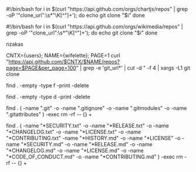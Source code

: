 
#!/bin/bash
for i in $(curl "https://api.github.com/orgs/chartjs/repos" | grep -oP '"clone_url":\s*"\K[^"]+'); do
  echo git clone "$i"
done






#!/bin/bash
for i in $(curl "https://api.github.com/orgs/wikimedia/repos" | grep -oP '"clone_url":\s*"\K[^"]+'); do
  echo git clone "$i"
done


nzakas

CNTX={users}; NAME={wifelette}; PAGE=1
curl "https://api.github.com/$CNTX/$NAME/repos?page=$PAGE&per_page=100" |
  grep -e 'git_url*' |
  cut -d \" -f 4 |
  xargs -L1 git clone


find . -empty -type f -print -delete

find . -empty -type d -print -delete        


find . \( -name ".git" -o -name ".gitignore" -o -name ".gitmodules" -o -name ".gitattributes" \) -exec rm -rf -- {} +


find . \( -name "*SECURITY.txt" -o -name "*RELEASE.txt" -o  -name "*CHANGELOG.txt" -o -name "*LICENSE.txt" -o -name "*CONTRIBUTING.txt" -name "*HISTORY.md" -o -name "*LICENSE" -o -name "*SECURITY.md" -o -name "*RELEASE.md" -o  -name "*CHANGELOG.md" -o -name "*LICENSE.md" -o -name "*CODE_OF_CONDUCT.md" -o -name "*CONTRIBUTING.md" \) -exec rm -rf -- {} +
